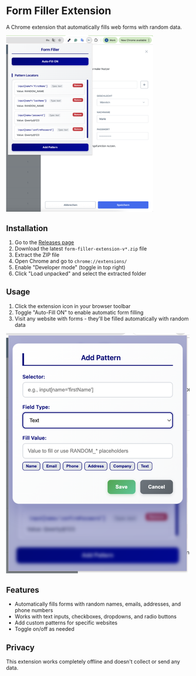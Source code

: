# Form Filler Extension

A Chrome extension that automatically fills web forms with random data.

<img src="./docs/extension.png" alt="Extension Preview" width="400">

## Installation

1. Go to the [Releases page](../../releases)
2. Download the latest `form-filler-extension-v*.zip` file
3. Extract the ZIP file
4. Open Chrome and go to `chrome://extensions/`
5. Enable "Developer mode" (toggle in top right)
6. Click "Load unpacked" and select the extracted folder

## Usage

1. Click the extension icon in your browser toolbar
2. Toggle "Auto-Fill ON" to enable automatic form filling
3. Visit any website with forms - they'll be filled automatically with random data

<img src="./docs/form.png" alt="Form Filling Example" width="500">

## Features

- Automatically fills forms with random names, emails, addresses, and phone numbers
- Works with text inputs, checkboxes, dropdowns, and radio buttons
- Add custom patterns for specific websites
- Toggle on/off as needed

## Privacy

This extension works completely offline and doesn't collect or send any data.